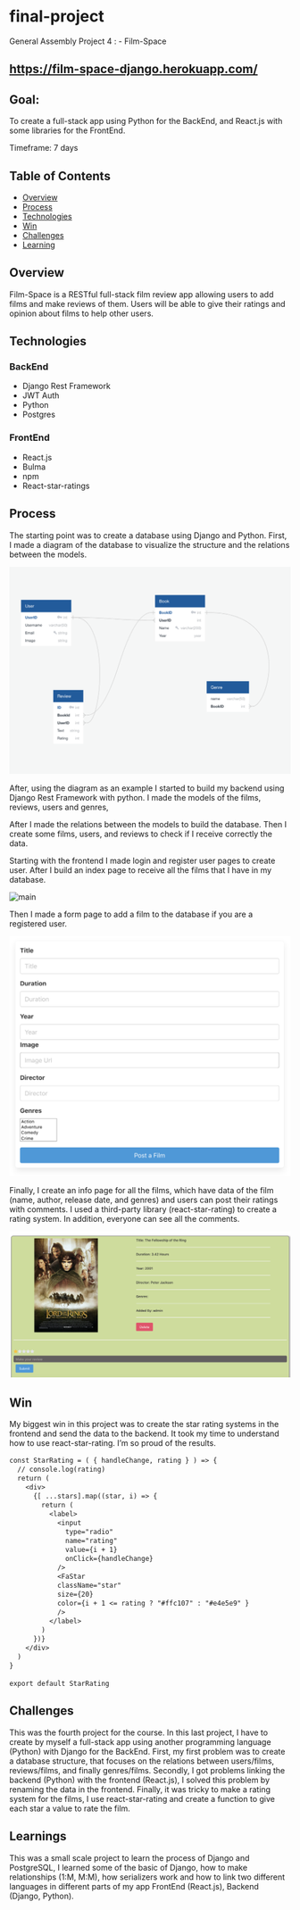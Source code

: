 # final-project

General Assembly Project 4 : - Film-Space

## https://film-space-django.herokuapp.com/

## Goal: 
To create a full-stack app using Python for the BackEnd, and React.js with some libraries for the FrontEnd.

Timeframe: 7 days

## Table of Contents

- [Overview](#overview)
- [Process](#process)
- [Technologies](#technologies)
- [Win](#win)
- [Challenges](#challenges)
- [Learning](#learnings)

## Overview

Film-Space is a RESTful full-stack film review app allowing users to add films and make reviews of them. Users will be able to give their ratings and opinion about films to help other users.

## Technologies

### BackEnd

- Django Rest Framework
- JWT Auth
- Python
- Postgres

### FrontEnd

- React.js
- Bulma
- npm
- React-star-ratings

## Process

The starting point was to create a database using Django and Python. First, I made a diagram of the database to visualize the structure and the relations between the models.

![database](assets/database.png)

After, using the diagram as an example I started to build my backend using Django Rest Framework with python. I made the models of the films, reviews, users and genres,

After I made the relations between the models to build the database. Then I create some films, users, and reviews to check if I receive correctly the data.

Starting with the frontend I made login and register user pages to create user. After I build an index page to receive all the films that I have in my database.

![main](assets/Film-Space.png)

Then I made a form page to add a film to the database if you are a registered user.

![filmform](assets/Filmform.png)

Finally, I create an info page for all the films, which have data of the film (name, author, release date, and genres) and users can post their ratings with comments. I used a third-party library (react-star-rating) to create a rating system. In addition, everyone can see all the comments.

![filminfo](assets/Filminfo.png)

## Win
My biggest win in this project was to create the star rating systems in the frontend and send the data to the backend. It took my time to understand how to use react-star-rating. I’m so proud of the results.


```
const StarRating = ( { handleChange, rating } ) => {
  // console.log(rating)
  return (
    <div>
      {[ ...stars].map((star, i) => { 
        return (
          <label>
            <input 
              type="radio" 
              name="rating" 
              value={i + 1}
              onClick={handleChange}
            />
            <FaStar 
            className="star" 
            size={20}
            color={i + 1 <= rating ? "#ffc107" : "#e4e5e9" }
            />
          </label>
        )
      })}
    </div>
  )
}

export default StarRating

```

## Challenges

This was the fourth project for the course. In this last project, I have to create by myself a full-stack app using another programming language (Python) with Django for the BackEnd. First, my first problem was to create a database structure, that focuses on the relations between users/films, reviews/films, and finally genres/films. Secondly, I got problems linking the backend (Python) with the frontend (React.js), I solved this problem by renaming the data in the frontend.
Finally, it was tricky to make a rating system for the films, I use react-star-rating and create a function to give each star a value to rate the film.

## Learnings

This was a small scale project to learn the process of Django and PostgreSQL, I learned some of the basic of Django, how to make relationships (1:M, M:M), how serializers work and how to link two different languages in different parts of my app FrontEnd (React.js), Backend (Django, Python).

